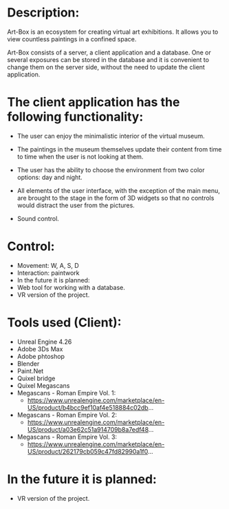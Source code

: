 Description:
=========================
Art-Box is an ecosystem for creating virtual art exhibitions. It allows you to view countless paintings in a confined space.

Art-Box consists of a server, a client application and a database. One or several exposures can be stored in the database and it is convenient to change them on the server side, without the need to update the client application.

The client application has the following functionality:
=========================
+ The user can enjoy the minimalistic interior of the virtual museum.

+ The paintings in the museum themselves update their content from time to time when the user is not looking at them.

+ The user has the ability to choose the environment from two color options: day and night.

+ All elements of the user interface, with the exception of the main menu, are brought to the stage in the form of 3D widgets so that no controls would distract the user from the pictures.

+ Sound control.

Control:
=========================
+ Movement: W, A, S, D
+ Interaction: paintwork
+ In the future it is planned:
+ Web tool for working with a database.
+ VR version of the project.

Tools used (Client):
=========================
+ Unreal Engine 4.26
+ Adobe 3Ds Max
+ Adobe phtoshop
+ Blender
+ Paint.Net
+ Quixel bridge
+ Quixel Megascans
+ Megascans - Roman Empire Vol. 1:
  + https://www.unrealengine.com/marketplace/en-US/product/b4bcc9ef10af4e518884c02db...
+ Megascans - Roman Empire Vol. 2:
  + https://www.unrealengine.com/marketplace/en-US/product/a03e62c51a914709b8a7edf48...
+ Megascans - Roman Empire Vol. 3:
  + https://www.unrealengine.com/marketplace/en-US/product/262179cb059c47fd82990a1f0...

In the future it is planned:
=========================
+ VR version of the project.
